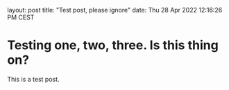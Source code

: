 layout: post
title: "Test post, please ignore"
date: Thu 28 Apr 2022 12:16:26 PM CEST

# Testing one, two, three. Is this thing on?

This is a test post.
